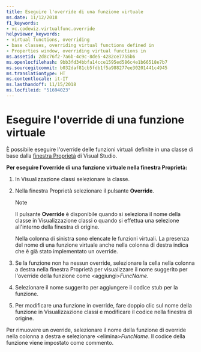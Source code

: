 ```yaml
---
title: Eseguire l'override di una funzione virtuale
ms.date: 11/12/2018
f1_keywords:
- vc.codewiz.virtualfunc.override
helpviewer_keywords:
- virtual functions, overriding
- base classes, overriding virtual functions defined in
- Properties window, overriding virtual functions in
ms.assetid: 2d8c76f2-7a6b-4c9c-8de5-4282ce7755b6
ms.openlocfilehash: 9bb3fd34bbfa14cce1595ed586c4e1b66518e7b7
ms.sourcegitcommit: b032daf81cb5fdb1f5a988277ee30201441c4945
ms.translationtype: HT
ms.contentlocale: it-IT
ms.lasthandoff: 11/15/2018
ms.locfileid: "51694023"
---
```

# <a name="override-a-virtual-function"></a>Eseguire l'override di una funzione virtuale

È possibile eseguire l'override delle funzioni virtuali definite in una classe di base dalla [finestra Proprietà](/visualstudio/ide/reference/properties-window) di Visual Studio.

**Per eseguire l'override di una funzione virtuale nella finestra Proprietà:**

1. In Visualizzazione classi selezionare la classe.

1. Nella finestra Proprietà selezionare il pulsante **Override**.

   > [!NOTE]
   > Il pulsante **Override** è disponibile quando si seleziona il nome della classe in Visualizzazione classi o quando si effettua una selezione all'interno della finestra di origine.

   Nella colonna di sinistra sono elencate le funzioni virtuali. La presenza del nome di una funzione virtuale anche nella colonna di destra indica che è già stato implementato un override.

1. Se la funzione non ha nessun override, selezionare la cella nella colonna a destra nella finestra Proprietà per visualizzare il nome suggerito per l'override della funzione come \<aggiungi>*FuncName*.

1. Selezionare il nome suggerito per aggiungere il codice stub per la funzione.

1. Per modificare una funzione in override, fare doppio clic sul nome della funzione in Visualizzazione classi e modificare il codice nella finestra di origine.

Per rimuovere un override, selezionare il nome della funzione di override nella colonna a destra e selezionare \<elimina>*FuncName*. Il codice della funzione viene impostato come commento.

